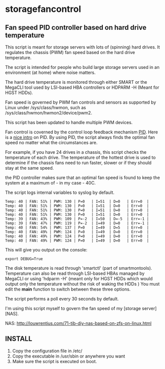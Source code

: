 storagefancontrol 
=================
Fan speed PID controller based on hard drive temperature
--------------------------------------------------------

This script is meant for storage servers with lots of (spinning) hard drives.
It regulates the chassis (PWM) fan speed based on the hard drive temperature. 

The script is intended for people who build large storage servers used in an
environment (at home) where noise matters.

The hard drive temperature is monitored through either SMART or the MegaCLI 
tool used by LSI-based HBA controllers or HDPARM -H (Meant for HGST HDDs). 

Fan speed is governed by PWM fan controls and sensors as supported by
Linux under /sys/class/hwmon, such as /sys/class/hwmon/hwmon2/device/pwm2.

This script has been updated to handle multiple PWM devices.

Fan control is coverned by the control loop feedback mechanism [PID][pid].
Here is a [nice intro][video01] on PID. By using PID, the script always finds
the optimal fan speed no matter what the circumstances are.

[video01]: https://www.youtube.com/watch?v=UR0hOmjaHp0
[pid]: http://en.wikipedia.org/wiki/PID_controller  

For example, if you have 24 drives in a chassis, this script checks the temperature
of each drive. The temperature of the hottest drive is used to determine if the 
chassis fans need to run faster, slower or if they should stay at the same speed.

the PID controller makes sure that an optimal fan speed is found to keep the
system at a maximum of - in my case - 40C.

The script logs internal variables to syslog by default.

    Temp: 40 | FAN: 51% | PWM: 130 | P=0   | I=51  | D=0   | Err=0  |
    Temp: 40 | FAN: 51% | PWM: 130 | P=0   | I=51  | D=0   | Err=0  |
    Temp: 40 | FAN: 51% | PWM: 130 | P=0   | I=51  | D=0   | Err=0  |
    Temp: 40 | FAN: 51% | PWM: 130 | P=0   | I=51  | D=0   | Err=0  |
    Temp: 39 | FAN: 43% | PWM: 109 | P=-2  | I=50  | D=-5  | Err=-1 |
    Temp: 39 | FAN: 47% | PWM: 119 | P=-2  | I=49  | D=0   | Err=-1 |
    Temp: 40 | FAN: 54% | PWM: 137 | P=0   | I=49  | D=5   | Err=0  |
    Temp: 40 | FAN: 49% | PWM: 124 | P=0   | I=49  | D=0   | Err=0  |
    Temp: 40 | FAN: 49% | PWM: 124 | P=0   | I=49  | D=0   | Err=0  |
    Temp: 40 | FAN: 49% | PWM: 124 | P=0   | I=49  | D=0   | Err=0  |

This will give you output on the console:

    export DEBUG=True 

The disk temperature is read through 'smartctl' (part of smartmontools).
Temperature can also be read through LSI-based HBAs managed by MegaCLI 
or using 'hdparm -H' (meant only for HGST HDDs which would output only the temperature
without the risk of waking the HDDs )
You must edit the __main__ function to switch between these three options.

The script performs a poll every 30 seconds by default. 

I'm using this script myself to govern the fan speed of my [storage server][NAS].

NAS: http://louwrentius.com/71-tib-diy-nas-based-on-zfs-on-linux.html

INSTALL
--------
1. Copy the configuration file in /etc/
2. Copy the executable in /usr/sbin or anywhere you want
3. Make sure the script is executed on boot.
